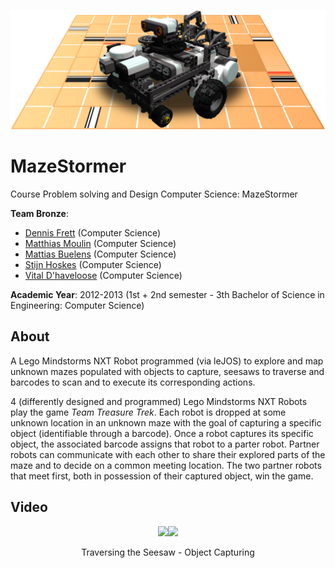 <p align="center"><img src="https://github.com/matt77hias/MazeStormer/blob/master/res/MazeStormer.png"></p>

# MazeStormer

Course Problem solving and Design Computer Science: MazeStormer

**Team Bronze**:
* [Dennis Frett](https://github.com/dennis-frett) (Computer Science)
* [Matthias Moulin](https://github.com/matt77hias) (Computer Science)
* [Mattias Buelens](http://github.com/MattiasBuelens) (Computer Science)
* [Stijn Hoskes](https://github.com/stijnhoskens) (Computer Science)
* [Vital D'haveloose](http://github.com/vital-dhaveloose) (Computer Science)

**Academic Year**: 2012-2013 (1st + 2nd semester - 3th Bachelor of Science in Engineering: Computer Science)

## About
A Lego Mindstorms NXT Robot programmed (via leJOS) to explore and map unknown mazes populated with objects to capture, seesaws to traverse and barcodes to scan and to execute its corresponding actions.

4 (differently designed and programmed) Lego Mindstorms NXT Robots play the game *Team Treasure Trek*. Each robot is dropped at some unknown location in an unknown maze with the goal of capturing a specific object (identifiable through a barcode). Once a robot captures its specific object, the associated barcode assigns that robot to a parter robot. Partner robots can communicate with each other to share their explored parts of the maze and to decide on a common meeting location. The two partner robots that meet first, both in possession of their captured object, win the game.

## Video

<p align="center"><a href="https://www.youtube.com/watch?v=PkklxX5FeSE?autoplay=1" title="Traversing the Seesaw"><img src="http://img.youtube.com/vi/PkklxX5FeSE/0.jpg" width="430"></a><a href="https://www.youtube.com/watch?v=WiFAeo-Ifsk?autoplay=1" title="Object Capturing"><img src="http://img.youtube.com/vi/WiFAeo-Ifsk/0.jpg" width="430"></a></p>
<p align="center">Traversing the Seesaw - Object Capturing</p>
